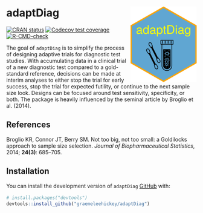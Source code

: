 
<!-- README.md is generated from README.Rmd. Please edit that file -->

# adaptDiag <img src="man/figures/hex.png" width = "175" height = "200" align="right" />

<!-- badges: start -->

[![CRAN
status](https://www.r-pkg.org/badges/version/adaptDiag)](https://CRAN.R-project.org/package=adaptDiag)
[![Codecov test
coverage](https://codecov.io/gh/graemeleehickey/adaptDiag/graph/badge.svg)](https://app.codecov.io/gh/graemeleehickey/adaptDiag)
[![R-CMD-check](https://github.com/graemeleehickey/adaptDiag/actions/workflows/R-CMD-check.yaml/badge.svg)](https://github.com/graemeleehickey/adaptDiag/actions/workflows/R-CMD-check.yaml)
<!-- badges: end -->

The goal of `adaptDiag` is to simplify the process of designing adaptive
trials for diagnostic test studies. With accumulating data in a clinical
trial of a new diagnostic test compared to a gold-standard reference,
decisions can be made at interim analyses to either stop the trial for
early success, stop the trial for expected futility, or continue to the
next sample size look. Designs can be focused around test sensitivity,
specificity, or both. The package is heavily influenced by the seminal
article by Broglio et al. (2014).

## References

Broglio KR, Connor JT, Berry SM. Not too big, not too small: a
Goldilocks approach to sample size selection. *Journal of
Biopharmaceutical Statistics*, 2014; **24(3)**: 685–705.

## Installation

You can install the development version of `adaptDiag`
[GitHub](https://github.com/) with:

``` r
# install.packages("devtools")
devtools::install_github("graemeleehickey/adaptDiag")
```
